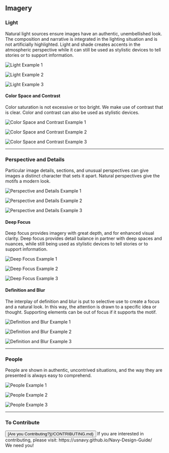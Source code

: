 ## Imagery

### Light

Natural light sources ensure images have an authentic, unembellished look. The composition and narrative is integrated in the lighting situation and is not artificially highlighted.  Light and shade creates accents in the atmospheric perspective while it can still be used as stylistic devices to tell stories or to support information.

![Light Example 1](https://usnavy.github.io/Navy-Design-Guide/img/imagery-examples/lighting-1.JPG "Light Example 1")

![Light Example 2](https://usnavy.github.io/Navy-Design-Guide/img/imagery-examples/lighting-2.JPG "Light Example 2")

![Light Example 3](https://usnavy.github.io/Navy-Design-Guide/img/imagery-examples/lighting-3.JPG "Light Example 3")

#### Color Space and Contrast

Color saturation is not excessive or too bright.  We make use of contrast that is clear. Color and contrast can also be used as stylistic devices.

![Color Space and Contrast Example 1](https://usnavy.github.io/Navy-Design-Guide/img/imagery-examples/color-space-and-contrast-1.JPG "Color Space and Contrast Example 1")

![Color Space and Contrast Example 2](https://usnavy.github.io/Navy-Design-Guide/img/imagery-examples/color-space-and-contrast-2.JPG  "Color Space and Contrast Example 2")

![Color Space and Contrast Example 3](https://usnavy.github.io/Navy-Design-Guide/img/imagery-examples/color-space-and-contrast-3.JPG   "Color Space and Contrast Example 3")

  <hr>

### Perspective and Details

Particular image details, sections, and unusual perspectives can give images a distinct character that sets it apart.  Natural perspectives give the motifs a modern look. 

![Perspective and Details Example 1](https://usnavy.github.io/Navy-Design-Guide/img/imagery-examples/perspective-and-details-1.JPG "Perspective and Details Example 1")

![Perspective and Details Example 2](https://usnavy.github.io/Navy-Design-Guide/img/imagery-examples/perspective-and-details-2.JPG  "Perspective and Details Example 2")

![Perspective and Details Example 3](https://usnavy.github.io/Navy-Design-Guide/img/imagery-examples/perspective-and-details-3.JPG   "Perspective and Details Example 3")

#### Deep Focus

Deep focus provides imagery with great depth, and for enhanced visual clarity.  Deep focus provides detail balance in partner with deep spaces and nuances, while still being used as stylistic devices to tell stories or to support information.

![Deep Focus Example 1](https://usnavy.github.io/Navy-Design-Guide/img/imagery-examples/deep-focus-1.JPG "Deep Focus Example 1")

![Deep Focus Example 2](https://usnavy.github.io/Navy-Design-Guide/img/imagery-examples/deep-focus-2.JPG  "Deep Focus Example 2")

![Deep Focus Example 3](https://usnavy.github.io/Navy-Design-Guide/img/imagery-examples/deep-focus-3.JPG   "Deep Focus Example 3")

#### Definition and Blur

The interplay of definition and blur is put to selective use to create a focus and a natural look.  In this way, the attention is drawn to a specific idea or thought.  Supporting elements can be out of focus if it supports the motif.

![Definition and Blur Example 1](https://usnavy.github.io/Navy-Design-Guide/img/imagery-examples/definition-and-blur-1.JPG   "Definition and Blur Example 1")

![Definition and Blur Example 2](https://usnavy.github.io/Navy-Design-Guide/img/imagery-examples/definition-and-blur-2.JPG  "Definition and Blur Example 2")

![Definition and Blur Example 3](https://usnavy.github.io/Navy-Design-Guide/img/imagery-examples/definition-and-blur-3.JPG  "Definition and Blur Example 3")

  <hr>

### People

People are shown in authentic, uncontrived situations, and the way they are presented is always easy to comprehend.

![People Example 1](https://usnavy.github.io/Navy-Design-Guide/img/imagery-examples/people-1.JPG   "People Example 1")

![People Example 2](https://usnavy.github.io/Navy-Design-Guide/img/imagery-examples/people-2.JPG  "People Example 2")

![People Example 3](https://usnavy.github.io/Navy-Design-Guide/img/imagery-examples/people-3.JPG  "People Example 3")

<hr>

### To Contribute<br>
<button id="contribute-guidance">
[Are you Contributing?](/CONTRIBUTING.md)
</button>  
<span class="contribute-comment">If you are interested in contributing, please visit: https://usnavy.github.io/Navy-Design-Guide/ <br>We need you!</span>
<br>
<br>
